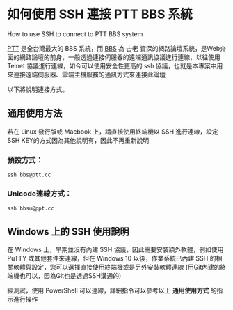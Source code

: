 # 如何使用 SSH 連接 PTT BBS 系統
How to use SSH to connect to PTT BBS system

[PTT](https://www.ptt.cc/cls/1) 是全台灣最大的 BBS 系統，而 [BBS](https://zh.wikipedia.org/wiki/BBS) 為 ~~古老~~ 資深的網路論壇系統，是Web介面的網路論壇的前身，一般透過連接伺服器的遠端通訊協議進行連線，以往使用 Telnet 協議進行連線，如今可以使用安全性更高的 ssh 協議，也就是本專案中用來連接遠端伺服器、雲端主機服務的通訊方式來連接此論壇

以下將說明連接方式。

## 通用使用方法
若在 Linux 發行版或 Macbook 上，請直接使用終端機以 SSH 進行連線，設定SSH KEY的方式因為其他說明有，因此不再重新說明

### 預設方式：
    ssh bbs@ptt.cc

### Unicode連線方式：
    ssh bbsu@ppt.cc


## Windows 上的 SSH 使用說明

在 Windows 上，早期並沒有內建 SSH 協議，因此需要安裝額外軟體，例如使用 PuTTY 或其他套件來連線，但在 Windows 10 以後，作業系統已內建 SSH 的相關軟體與設定，您可以選擇直接使用終端機或是另外安裝軟體連線 (用Git內建的終端機也可以，因為Git也是透過SSH溝通的)

經測試，使用 PowerShell 可以連線，詳細指令可以參考以上 **通用使用方式** 的指示進行操作